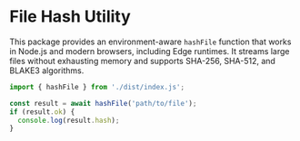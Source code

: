 # File Hash Utility

This package provides an environment-aware `hashFile` function that works in Node.js and modern browsers, including Edge runtimes. It streams large files without exhausting memory and supports SHA-256, SHA-512, and BLAKE3 algorithms.

```ts
import { hashFile } from './dist/index.js';

const result = await hashFile('path/to/file');
if (result.ok) {
  console.log(result.hash);
}
```

